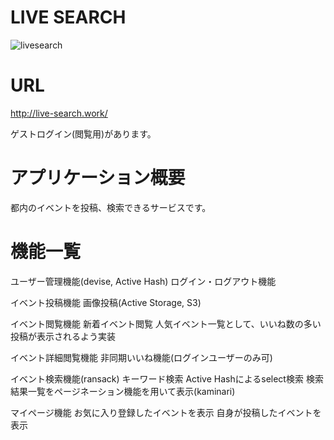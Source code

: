 # LIVE SEARCH
![livesearch](https://user-images.githubusercontent.com/69100365/107870021-26549200-6ed8-11eb-86a6-6d5766069ac0.gif)


# URL
http://live-search.work/

ゲストログイン(閲覧用)があります。

# アプリケーション概要

都内のイベントを投稿、検索できるサービスです。

# 機能一覧

ユーザー管理機能(devise, Active Hash)
ログイン・ログアウト機能

イベント投稿機能
画像投稿(Active Storage, S3)

イベント閲覧機能
新着イベント閲覧
人気イベント一覧として、いいね数の多い投稿が表示されるよう実装

イベント詳細閲覧機能
非同期いいね機能(ログインユーザーのみ可)

イベント検索機能(ransack)
キーワード検索
Active Hashによるselect検索
検索結果一覧をページネーション機能を用いて表示(kaminari)

マイページ機能
お気に入り登録したイベントを表示
自身が投稿したイベントを表示

